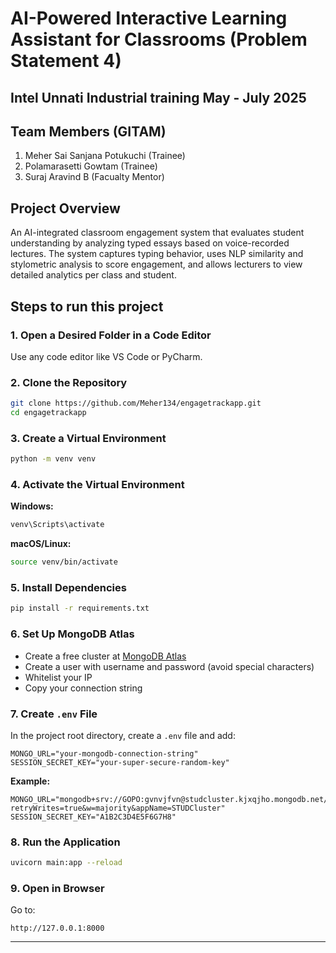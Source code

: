 # AI-Powered Interactive Learning Assistant for Classrooms (Problem Statement 4)
## Intel Unnati Industrial training May - July 2025
## Team Members (GITAM)
1. Meher Sai Sanjana Potukuchi (Trainee)
2. Polamarasetti Gowtam (Trainee)
3. Suraj Aravind B (Facualty Mentor)



## Project Overview

An AI-integrated classroom engagement system that evaluates student understanding by analyzing typed essays based on voice-recorded lectures. The system captures typing behavior, uses NLP similarity and stylometric analysis to score engagement, and allows lecturers to view detailed analytics per class and student.


## Steps to run this project

### 1. Open a Desired Folder in a Code Editor

Use any code editor like VS Code or PyCharm.

### 2. Clone the Repository

```bash
git clone https://github.com/Meher134/engagetrackapp.git
cd engagetrackapp
```

### 3. Create a Virtual Environment

```bash
python -m venv venv
```

### 4. Activate the Virtual Environment

**Windows:**
```bash
venv\Scripts\activate
```

**macOS/Linux:**
```bash
source venv/bin/activate
```

### 5. Install Dependencies

```bash
pip install -r requirements.txt
```

### 6. Set Up MongoDB Atlas

- Create a free cluster at [MongoDB Atlas](https://www.mongodb.com/products/platform/atlas-database)
- Create a user with username and password (avoid special characters)
- Whitelist your IP
- Copy your connection string

### 7. Create `.env` File

In the project root directory, create a `.env` file and add:

```env
MONGO_URL="your-mongodb-connection-string"
SESSION_SECRET_KEY="your-super-secure-random-key"
```

**Example:**
```env
MONGO_URL="mongodb+srv://GOPO:gvnvjfvn@studcluster.kjxqjho.mongodb.net/?retryWrites=true&w=majority&appName=STUDCluster"
SESSION_SECRET_KEY="A1B2C3D4E5F6G7H8"
```

### 8. Run the Application

```bash
uvicorn main:app --reload
```

### 9. Open in Browser

Go to:

```
http://127.0.0.1:8000
```

---


